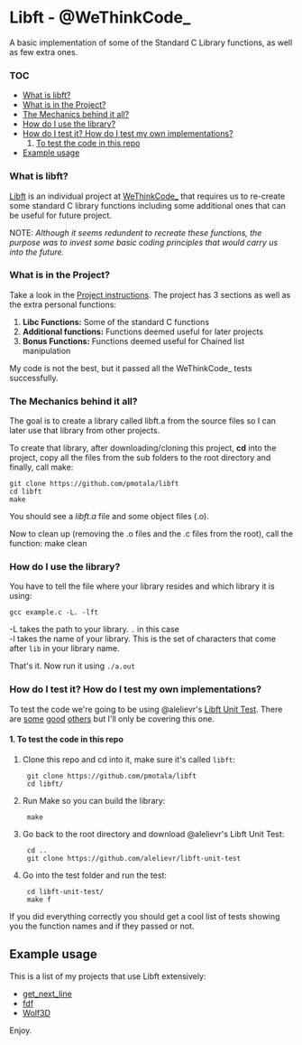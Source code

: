 # Libft - @WeThinkCode_
A basic implementation of some of the Standard C Library functions, as well as few extra ones.

### TOC
* [What is libft?](#what-is-libft)
* [What is in the Project?](#what-is-in-the-project)
* [The Mechanics behind it all?](#the-mechanics-behind-it-all)
* [How do I use the library?](#how-do-i-use-the-library)
* [How do I test it? How do I test my own implementations?](#how-do-i-test-it-how-do-i-test-my-own-implementations)
	1. [To test the code in this repo](#1-to-test-the-code-in-this-repo)
* [Example usage](#example-usage)

### What is libft?
[Libft][1] is an individual project at [WeThinkCode_][2] that requires us to re-create some standard C library functions including some additional ones that can be useful for future project. 

NOTE: *Although it seems redundent to recreate these functions, the purpose was to invest some basic coding principles that would carry us into the future.*

### What is in the Project?

Take a look in the [Project instructions][1]. The project has 3 sections as well as the extra personal functions:

1.  **Libc Functions:** Some of the standard C functions
2.  **Additional functions:** Functions deemed useful for later projects
3.  **Bonus Functions:** Functions deemed useful for Chained list manipulation

My code is not the best, but it passed all the WeThinkCode_ tests successfully.

### The Mechanics behind it all?

The goal is to create a library called libft.a from the source files so I can later use that library from other projects.

To create that library, after downloading/cloning this project, **cd** into the project, copy all the files from the sub folders to the root directory and finally, call make:

	git clone https://github.com/pmotala/libft
	cd libft
	make

You should see a *libft.a* file and some object files (.o).


Now to clean up (removing the .o files and the .c files from the root), call the function:
	make clean

### How do I use the library?

You have to tell the file where your library resides and which library it is using:

`gcc example.c -L. -lft`

-L takes the path to your library. `.` in this case<br>
-l takes the name of your library. This is the set of characters that come after `lib` in your library name.

That's it. Now run it using `./a.out`

### How do I test it? How do I test my own implementations?

To test the code we're going to be using @alelievr's [Libft Unit Test][4]. There are [some][5] [good][6] [others][7] but I'll only be covering this one.

#### 1. To test the code in this repo

1. Clone this repo and cd into it, make sure it's called `libft`:
		
		git clone https://github.com/pmotala/libft
		cd libft/
2. Run Make so you can build the library:
		
		make
3. Go back to the root directory and download @alelievr's Libft Unit Test:
		
		cd ..
		git clone https://github.com/alelievr/libft-unit-test
4. Go into the test folder and run the test:

		cd libft-unit-test/
		make f

If you did everything correctly you should get a cool list of tests showing you the function names and if they passed or not.

## Example usage

This is a list of my projects that use Libft extensively:

* [get_next_line](https://github.com/pmotala/get_next_line)
* [fdf](https://github.com/pmotala/fdf)
* [Wolf3D](https://github.com/pmotala/wolf3d)

Enjoy.

[1]: https://github.com/pmotala/libft/document/libft.en.pdf "Libft PDF"
[2]: https://www.wethinkcode.co.za "WeThinkCode_"
[4]: https://github.com/alelievr/libft-unit-test
[5]: https://github.com/yyang42/moulitest
[6]: https://github.com/QuentinPerez/Maintest/tree/master/libft
[7]: https://github.com/Kant1-0/libft-test